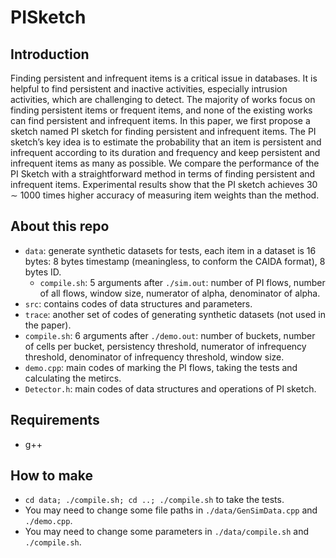 # PISketch

## Introduction
Finding persistent and infrequent items is a critical issue in databases. It is helpful to find persistent and inactive activities, especially intrusion activities, which are challenging to detect. The majority of works focus on finding persistent items or frequent items, and none of the existing works can find persistent and infrequent items. In this paper, we first propose a sketch named PI sketch for finding persistent and infrequent items. The PI sketch’s key idea is to estimate the probability that an item is persistent and infrequent according to its duration and frequency and keep persistent and infrequent items as many as possible. We compare the performance of the PI Sketch with a straightforward method in terms of finding persistent and infrequent items. Experimental results show that the PI sketch achieves 30 ∼ 1000 times higher accuracy of measuring
item weights than the method.

## About this repo
- `data`: generate synthetic datasets for tests, each item in a dataset is 16 bytes: 8 bytes timestamp (meaningless, to conform the CAIDA format), 8 bytes ID.
  - `compile.sh`: 5 arguments after `./sim.out`: number of PI flows, number of all flows, window size, numerator of alpha, denominator of alpha.
- `src`: contains codes of data structures and parameters.
- `trace`: another set of codes of generating synthetic datasets (not used in the paper).
- `compile.sh`: 6 arguments after `./demo.out`: number of buckets, number of cells per bucket, persistency threshold, numerator of infrequency threshold, denominator of infrequency threshold, window size.
- `demo.cpp`: main codes of marking the PI flows, taking the tests and calculating the metircs.
- `Detector.h`: main codes of data structures and operations of PI sketch.

## Requirements
- g++

## How to make
- `cd data; ./compile.sh; cd ..; ./compile.sh` to take the tests. 
- You may need to change some file paths in `./data/GenSimData.cpp` and `./demo.cpp`.
- You may need to change some parameters in `./data/compile.sh` and `./compile.sh`.
